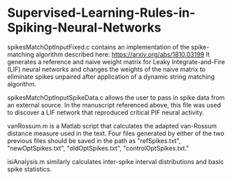 # Supervised-Learning-Rules-in-Spiking-Neural-Networks 
spikesMatchOptInputFixed.c contains an implementation of the spike-matching algorithm described here: https://arxiv.org/abs/1810.03199
It generates a reference and naive weight matrix for Leaky Integrate-and-Fire (LIF) neural networks and changes the weights of the naive matrix to eliminate spikes unpaired after application of a dynamic string matching algorithm. 

spikesMatchOptInputSpikeData.c allows the user to pass in spike data from an external source. In the manuscript referenced above, this file was used to discover a LIF network that reproduced critical PIF neural activity.

vanRossum.m is a Matlab script that calculates the adapted van-Rossum distance measure used in the text. Four files generated by either of the two previous files should be saved in the path as "refSpikes.txt", "newOptSpikes.txt", "oldOptSpikes.txt", "controlOptSpikes.txt."

isiAnalysis.m similarly calculates inter-spike interval distributions and basic spike statistics.
